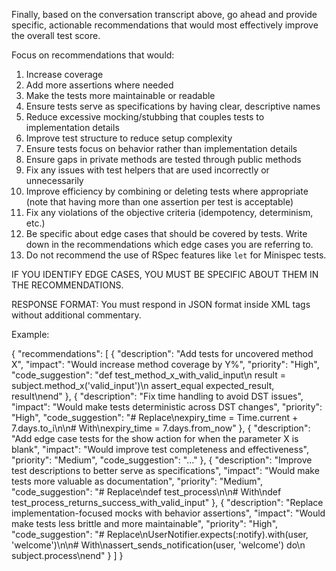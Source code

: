 Finally, based on the conversation transcript above, go ahead and provide specific, actionable recommendations that would most effectively improve the overall test score.

Focus on recommendations that would:

1. Increase coverage
2. Add more assertions where needed
3. Make the tests more maintainable or readable
4. Ensure tests serve as specifications by having clear, descriptive names
5. Reduce excessive mocking/stubbing that couples tests to implementation details
6. Improve test structure to reduce setup complexity
7. Ensure tests focus on behavior rather than implementation details
8. Ensure gaps in private methods are tested through public methods
9. Fix any issues with test helpers that are used incorrectly or unnecessarily
10. Improve efficiency by combining or deleting tests where appropriate (note that having more than one assertion per test is acceptable)
11. Fix any violations of the objective criteria (idempotency, determinism, etc.)
12. Be specific about edge cases that should be covered by tests. Write down in the recommendations which edge cases you are referring to.
13. Do not recommend the use of RSpec features like `let` for Minispec tests.

IF YOU IDENTIFY EDGE CASES, YOU MUST BE SPECIFIC ABOUT THEM IN THE RECOMMENDATIONS.

RESPONSE FORMAT: You must respond in JSON format inside <json> XML tags without additional commentary.

Example:

<json>
{
  "recommendations": [
    {
      "description": "Add tests for uncovered method X",
      "impact": "Would increase method coverage by Y%",
      "priority": "High",
      "code_suggestion": "def test_method_x_with_valid_input\n  result = subject.method_x('valid_input')\n  assert_equal expected_result, result\nend"
    },
    {
      "description": "Fix time handling to avoid DST issues",
      "impact": "Would make tests deterministic across DST changes",
      "priority": "High",
      "code_suggestion": "# Replace\nexpiry_time = Time.current + 7.days.to_i\n\n# With\nexpiry_time = 7.days.from_now"
    },
    {
      "description": "Add edge case tests for the show action for when the parameter X is blank",
      "impact": "Would improve test completeness and effectiveness",
      "priority": "Medium",
      "code_suggestion": "..."
    },  
    {
      "description": "Improve test descriptions to better serve as specifications",
      "impact": "Would make tests more valuable as documentation",
      "priority": "Medium",
      "code_suggestion": "# Replace\ndef test_process\n\n# With\ndef test_process_returns_success_with_valid_input"
    },
    {
      "description": "Replace implementation-focused mocks with behavior assertions",
      "impact": "Would make tests less brittle and more maintainable",
      "priority": "High",
      "code_suggestion": "# Replace\nUserNotifier.expects(:notify).with(user, 'welcome')\n\n# With\nassert_sends_notification(user, 'welcome') do\n  subject.process\nend"
    }
  ]
}
</json>
